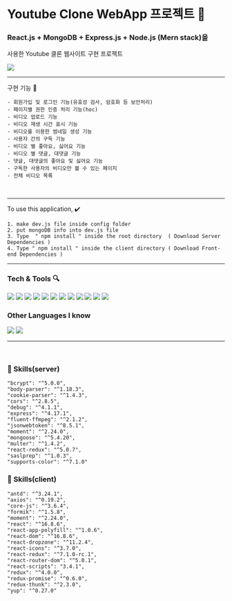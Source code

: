 # Youtube Clone WebApp 프로젝트 👋

### React.js + MongoDB + Express.js + Node.js (Mern stack)을

사용한 Youtube 클론 웹사이트 구현 프로젝트

<img style="max-width: 80%; height: auto;" src="https://drive.google.com/uc?export=view&id=1JsZC2kTQaasDwcuA4bsqlLymI0EmzJ-U" >

<br />

---

구현 기능 :rocket:

    - 회원가입 및 로그인 기능(유효성 검사, 암호화 등 보안처리)
    - 페이지별 권한 인증 처리 기능(hoc)
    - 비디오 업로드 기능
    - 비디오 재생 시간 표시 기능
    - 비디오를 이용한 썸네일 생성 기능
    - 사용자 간의 구독 기능
    - 비디오 별 좋아요, 싫어요 기능
    - 비디오 별 댓글, 대댓글 기능
    - 댓글, 대댓글의 좋아요 및 싫어요 기능
    - 구독한 사용자의 비디오만 볼 수 있는 페이지
    - 전체 비디오 목록

<br />

---

To use this application, :heavy_check_mark:

    1. make dev.js file inside config folder
    2. put mongoDB info into dev.js file
    3. Type  " npm install " inside the root directory  ( Download Server Dependencies )
    4. Type " npm install " inside the client directory ( Download Front-end Dependencies )

---

### Tech & Tools :mag:

<img src = "https://img.shields.io/badge/-HTML5-E34F26?style=flat&logo=html5&logoColor=white"> <img src = "https://img.shields.io/badge/-CSS3-1572B6?style=flat&logo=css3&logoColor=white"> <img src="https://img.shields.io/badge/-JavaScript-eed718?style=flat&logo=javascript&logoColor=ffffff"> <img src="http://img.shields.io/badge/-Ant Design-red?style=flat&logo=ant%20design&logoColor=white"> <img src="https://img.shields.io/badge/-React-000000?style=flat&logo=react&logoColor=00c8ff"> <img src="https://img.shields.io/badge/-MongoDB-4DB33D?style=flat&logo=mongodb&logoColor=FFFFFF"> <img src="https://img.shields.io/badge/-Express.js-787878?style=flat"> <img src="https://img.shields.io/badge/-Node.js-3C873A?style=flat&logo=Node.js&logoColor=white"> <img src="https://img.shields.io/badge/-Progressive Web Apps-5A0FC8?style=flat"> <img src="http://img.shields.io/badge/-VS%20Code-007ACC?style=flat&logo=visual%20studio%20code&logoColor=white"> <img src="http://img.shields.io/badge/-Git-F1502F?style=flat&logo=git&logoColor=FFFFFF"> <img src="http://img.shields.io/badge/-Github-000000?style=flat&logo=github&logoColor=FFFFFF">

<!-- <img src="http://img.shields.io/badge/-Heroku-430098?style=flat&logo=heroku&logoColor=white"> -->

<!-- <img src="http://img.shields.io/badge/-Vercel-black?style=flat&logo=vercel&logoColor=white"> -->

### Other Languages I know

<img src="http://img.shields.io/badge/-Java-F89820?style=flat&logo=java&logoColor=white"> <img src="https://img.shields.io/badge/-C%20&%20C%23-659ad2?style=flat&logo=c sharp&logoColor=ffffff">

<!-- <img src="https://img.shields.io/badge/-Python-black?style=flat&logo=python&logoColor=white">   -->

---

<br />

### :clap: Skills(server)

    "bcrypt": "^5.0.0",
    "body-parser": "^1.18.3",
    "cookie-parser": "^1.4.3",
    "cors": "^2.8.5",
    "debug": "^4.1.1",
    "express": "^4.17.1",
    "fluent-ffmpeg": "^2.1.2",
    "jsonwebtoken": "^8.5.1",
    "moment": "^2.24.0",
    "mongoose": "^5.4.20",
    "multer": "^1.4.2",
    "react-redux": "^5.0.7",
    "saslprep": "^1.0.3",
    "supports-color": "^7.1.0"

### :clap: Skills(client)

    "antd": "^3.24.1",
    "axios": "^0.19.2",
    "core-js": "^3.6.4",
    "formik": "^1.5.8",
    "moment": "^2.24.0",
    "react": "^16.8.6",
    "react-app-polyfill": "^1.0.6",
    "react-dom": "^16.8.6",
    "react-dropzone": "^11.2.4",
    "react-icons": "^3.7.0",
    "react-redux": "^7.1.0-rc.1",
    "react-router-dom": "^5.0.1",
    "react-scripts": "3.4.1",
    "redux": "^4.0.0",
    "redux-promise": "^0.6.0",
    "redux-thunk": "^2.3.0",
    "yup": "^0.27.0"

